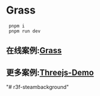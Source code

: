 # Grass

```base
 pnpm i
 pnpm run dev
```


## 在线案例:[Grass](http://183.129.161.21:5099/demo/Grass)

## 更多案例:[Threejs-Demo](http://183.129.161.21:5099/project)
"# r3f-steambackground" 
